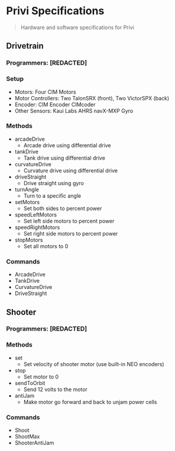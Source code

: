 # Privi Specifications
> Hardware and software specifications for Privi

## Drivetrain
### Programmers: [REDACTED]
### Setup
- Motors: Four CIM Motors
- Motor Controllers: Two TalonSRX (front), Two VictorSPX (back)
- Encoder: CIM Encoder CIMcoder
- Other Sensors: Kaui Labs AHRS navX-MXP Gyro
### Methods
- arcadeDrive
  - Arcade drive using differential drive
- tankDrive
  - Tank drive using differential drive
- curvatureDrive
  - Curvature drive using differential drive
- driveStraight
  - Drive straight using gyro
- turnAngle
  - Turn to a specific angle
- setMotors
  - Set both sides to percent power
- speedLeftMotors
  - Set left side motors to percent power
- speedRightMotors
  - Set right side motors to percent power
- stopMotors
  - Set all motors to 0
### Commands
- ArcadeDrive
- TankDrive
- CurvatureDrive
- DriveStraight

## Shooter
### Programmers: [REDACTED]
### Methods
- set
  - Set velocity of shooter motor (use built-in NEO encoders)
- stop
  - Set motor to 0
- sendToOrbit
  - Send 12 volts to the motor
- antiJam
  - Make motor go forward and back to unjam power cells
### Commands
- Shoot
- ShootMax
- ShooterAntiJam
